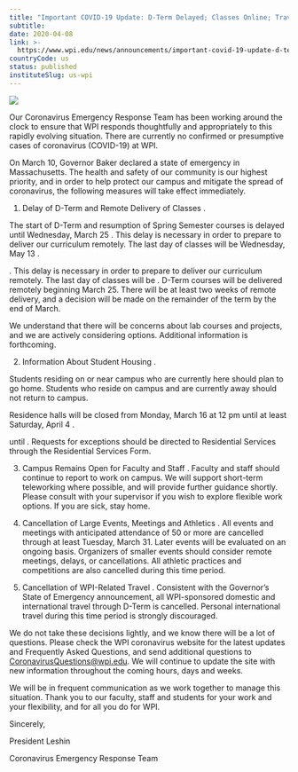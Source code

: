 ```yaml
---
title: "Important COVID-19 Update: D-Term Delayed; Classes Online; Travel Cancelled"
subtitle: 
date: 2020-04-08
link: >-
  https://www.wpi.edu/news/announcements/important-covid-19-update-d-term-delayed-classes-online-travel-cancelled
countryCode: us
status: published
instituteSlug: us-wpi
---
```

![](https://www.wpi.edu/sites/default/files/favicon.ico)

Our Coronavirus Emergency Response Team has been working around the clock to ensure that WPI responds thoughtfully and appropriately to this rapidly evolving situation. There are currently no confirmed or presumptive cases of coronavirus (COVID-19) at WPI.

On March 10, Governor Baker declared a state of emergency in Massachusetts. The health and safety of our community is our highest priority, and in order to help protect our campus and mitigate the spread of coronavirus, the following measures will take effect immediately.

1. Delay of D-Term and Remote Delivery of Classes .

The start of D-Term and resumption of Spring Semester courses is delayed until Wednesday, March 25 . This delay is necessary in order to prepare to deliver our curriculum remotely. The last day of classes will be Wednesday, May 13 .

. This delay is necessary in order to prepare to deliver our curriculum remotely. The last day of classes will be . D-Term courses will be delivered remotely beginning March 25. There will be at least two weeks of remote delivery, and a decision will be made on the remainder of the term by the end of March.

We understand that there will be concerns about lab courses and projects, and we are actively considering options. Additional information is forthcoming.

2. Information About Student Housing .

Students residing on or near campus who are currently here should plan to go home. Students who reside on campus and are currently away should not return to campus.

Residence halls will be closed from Monday, March 16 at 12 pm until at least Saturday, April 4 .

until . Requests for exceptions should be directed to Residential Services through the Residential Services Form.

3. Campus Remains Open for Faculty and Staff . Faculty and staff should continue to report to work on campus. We will support short-term teleworking where possible, and will provide further guidance shortly. Please consult with your supervisor if you wish to explore flexible work options. If you are sick, stay home.

4. Cancellation of Large Events, Meetings and Athletics . All events and meetings with anticipated attendance of 50 or more are cancelled through at least Tuesday, March 31. Later events will be evaluated on an ongoing basis. Organizers of smaller events should consider remote meetings, delays, or cancellations. All athletic practices and competitions are also cancelled during this time period.

5. Cancellation of WPI-Related Travel . Consistent with the Governor’s State of Emergency announcement, all WPI-sponsored domestic and international travel through D-Term is cancelled. Personal international travel during this time period is strongly discouraged.

We do not take these decisions lightly, and we know there will be a lot of questions. Please check the WPI coronavirus website for the latest updates and Frequently Asked Questions, and send additional questions to CoronavirusQuestions@wpi.edu. We will continue to update the site with new information throughout the coming hours, days and weeks.

We will be in frequent communication as we work together to manage this situation. Thank you to our faculty, staff and students for your work and your flexibility, and for all you do for WPI.

Sincerely,

President Leshin

Coronavirus Emergency Response Team